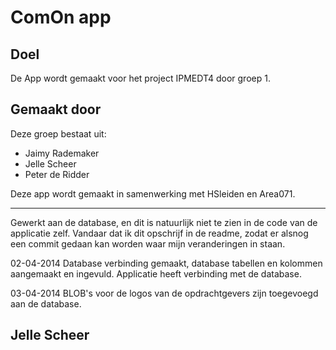 ComOn app
=========

Doel
----
De App wordt gemaakt voor het project IPMEDT4 door groep 1.

Gemaakt door
-------------
Deze groep bestaat uit:
* Jaimy Rademaker
* Jelle Scheer
* Peter de Ridder

Deze app wordt gemaakt in samenwerking met HSleiden en Area071.

---
Gewerkt aan de database, en dit is natuurlijk niet te zien in de code van de applicatie zelf.
Vandaar dat ik dit opschrijf in de readme, zodat er alsnog een commit gedaan kan worden waar mijn veranderingen in staan.

02-04-2014
Database verbinding gemaakt, database tabellen en kolommen aangemaakt en ingevuld. Applicatie heeft verbinding met de database.

03-04-2014
BLOB's voor de logos van de opdrachtgevers zijn toegevoegd aan de database.

Jelle Scheer
---

